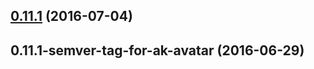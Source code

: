 <a name="0.11.1"></a>
## [0.11.1](https://aui-team-bot/https://bitbucket.org/atlassian/atlaskit/compare/0.11.1-semver-tag-for-ak-avatar...v0.11.1) (2016-07-04)



<a name="0.11.1-semver-tag-for-ak-avatar"></a>
## 0.11.1-semver-tag-for-ak-avatar (2016-06-29)



